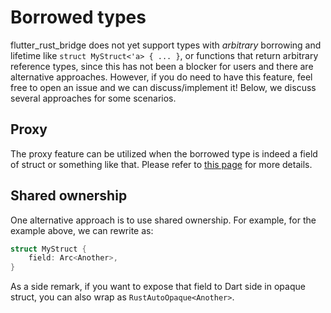 # Borrowed types

flutter_rust_bridge does not yet support types with *arbitrary* borrowing and lifetime
like `struct MyStruct<'a> { ... }`,
or functions that return arbitrary reference types,
since this has not been a blocker for users and there are alternative approaches.
However, if you do need to have this feature, feel free to open an issue and we can discuss/implement it!
Below, we discuss several approaches for some scenarios.

## Proxy

The proxy feature can be utilized when the borrowed type is indeed a field of struct or something like that.
Please refer to [this page](../miscellaneous/proxy) for more details.

## Shared ownership

One alternative approach is to use shared ownership.
For example, for the example above, we can rewrite as:

```rust
struct MyStruct {
    field: Arc<Another>,
}
```

As a side remark, if you want to expose that field to Dart side in opaque struct,
you can also wrap as `RustAutoOpaque<Another>`.
